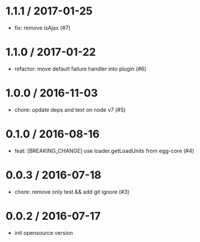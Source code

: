 
1.1.1 / 2017-01-25
==================

  * fix: remove isAjax (#7)

1.1.0 / 2017-01-22
==================

  * refactor: move default failure handler into plugin (#6)

1.0.0 / 2016-11-03
==================

  * chore: update deps and test on node v7 (#5)

0.1.0 / 2016-08-16
==================

  * feat: [BREAKING_CHANGE] use loader.getLoadUnits from egg-core (#4)

0.0.3 / 2016-07-18
==================

  * chore: remove only test && add git ignore (#3)

0.0.2 / 2016-07-17
==================
  * init opensource version

